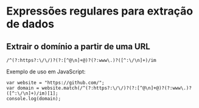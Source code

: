 # Expressões regulares para extração de dados

## Extrair o domínio a partir de uma URL

```
/^(?:https?:\/\/)?(?:[^@\n]+@)?(?:www\.)?([^:\/\n]+)/im
```

Exemplo de uso em JavaScript:

```
var website = "https://github.com/";
var domain = website.match(/^(?:https?:\/\/)?(?:[^@\n]+@)?(?:www\.)?([^:\/\n]+)/im)[1];
console.log(domain);
```

